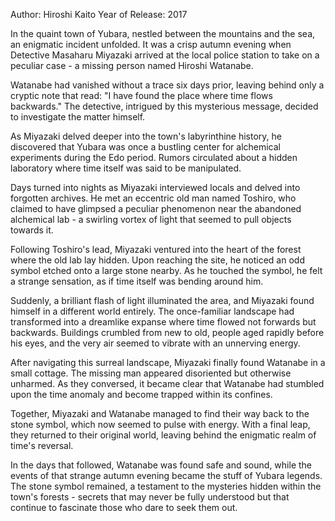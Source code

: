  Author: Hiroshi Kaito
   Year of Release: 2017

In the quaint town of Yubara, nestled between the mountains and the sea, an enigmatic incident unfolded. It was a crisp autumn evening when Detective Masaharu Miyazaki arrived at the local police station to take on a peculiar case - a missing person named Hiroshi Watanabe.

Watanabe had vanished without a trace six days prior, leaving behind only a cryptic note that read: "I have found the place where time flows backwards." The detective, intrigued by this mysterious message, decided to investigate the matter himself.

As Miyazaki delved deeper into the town's labyrinthine history, he discovered that Yubara was once a bustling center for alchemical experiments during the Edo period. Rumors circulated about a hidden laboratory where time itself was said to be manipulated.

Days turned into nights as Miyazaki interviewed locals and delved into forgotten archives. He met an eccentric old man named Toshiro, who claimed to have glimpsed a peculiar phenomenon near the abandoned alchemical lab - a swirling vortex of light that seemed to pull objects towards it.

Following Toshiro's lead, Miyazaki ventured into the heart of the forest where the old lab lay hidden. Upon reaching the site, he noticed an odd symbol etched onto a large stone nearby. As he touched the symbol, he felt a strange sensation, as if time itself was bending around him.

Suddenly, a brilliant flash of light illuminated the area, and Miyazaki found himself in a different world entirely. The once-familiar landscape had transformed into a dreamlike expanse where time flowed not forwards but backwards. Buildings crumbled from new to old, people aged rapidly before his eyes, and the very air seemed to vibrate with an unnerving energy.

After navigating this surreal landscape, Miyazaki finally found Watanabe in a small cottage. The missing man appeared disoriented but otherwise unharmed. As they conversed, it became clear that Watanabe had stumbled upon the time anomaly and become trapped within its confines.

Together, Miyazaki and Watanabe managed to find their way back to the stone symbol, which now seemed to pulse with energy. With a final leap, they returned to their original world, leaving behind the enigmatic realm of time's reversal.

In the days that followed, Watanabe was found safe and sound, while the events of that strange autumn evening became the stuff of Yubara legends. The stone symbol remained, a testament to the mysteries hidden within the town's forests - secrets that may never be fully understood but that continue to fascinate those who dare to seek them out.